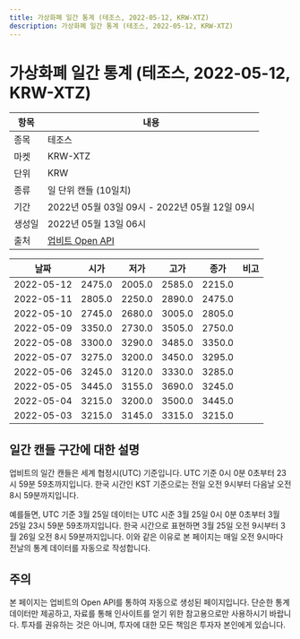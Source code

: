 ```yaml
---
title: 가상화폐 일간 통계 (테조스, 2022-05-12, KRW-XTZ)
description: 가상화폐 일간 통계 (테조스, 2022-05-12, KRW-XTZ)
---
```



가상화폐 일간 통계 (테조스, 2022-05-12, KRW-XTZ)
===

|항목|내용|
|--|--|
|종목|테조스|
|마켓|KRW-XTZ|
|단위|KRW|
|종류|일 단위 캔들 (10일치)|
|기간|2022년 05월 03일 09시 - 2022년 05월 12일 09시|
|생성일|2022년 05월 13일 06시|
|출처|[업비트 Open API](https://docs.upbit.com)|


|날짜|시가|저가|고가|종가|비고|
|--|--|--|--|--|--|
|2022-05-12|2475.0|2005.0|2585.0|2215.0|    |
|2022-05-11|2805.0|2250.0|2890.0|2475.0|    |
|2022-05-10|2745.0|2680.0|3005.0|2805.0|    |
|2022-05-09|3350.0|2730.0|3505.0|2750.0|    |
|2022-05-08|3300.0|3290.0|3485.0|3350.0|    |
|2022-05-07|3275.0|3200.0|3450.0|3295.0|    |
|2022-05-06|3245.0|3120.0|3330.0|3285.0|    |
|2022-05-05|3445.0|3155.0|3690.0|3245.0|    |
|2022-05-04|3215.0|3200.0|3500.0|3445.0|    |
|2022-05-03|3215.0|3145.0|3315.0|3215.0|    |


일간 캔들 구간에 대한 설명
---


업비트의 일간 캔들은 세계 협정시(UTC) 기준입니다. 
UTC 기준 0시 0분 0초부터 23시 59분 59초까지입니다. 
한국 시간인 KST 기준으로는 전일 오전 9시부터 다음날 오전 8시 59분까지입니다. 


예를들면, UTC 기준 3월 25일 데이터는 UTC 시준 3월 25일 0시 0분 0초부터 3월 25일 23시 59분 59초까지입니다. 
한국 시간으로 표현하면 3월 25일 오전 9시부터 3월 26일 오전 8시 59분까지입니다. 
이와 같은 이유로 본 페이지는 매일 오전 9시마다 전날의 통계 데이터를 자동으로 작성합니다. 


주의
---


본 페이지는 업비트의 Open API를 통하여 자동으로 생성된 페이지입니다. 
단순한 통계 데이터만 제공하고, 자료를 통해 인사이트를 얻기 위한 참고용으로만 사용하시기 바랍니다. 
투자를 권유하는 것은 아니며, 투자에 대한 모든 책임은 투자자 본인에게 있습니다. 
